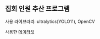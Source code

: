## 집회 인원 추산 프로그램

사용 라이브러리: ultralytics(YOLO11), OpenCV

사용한 [데이터셋](https://universe.roboflow.com/panav/final-vxbsa/dataset/1)